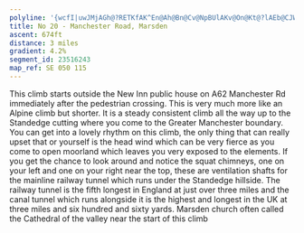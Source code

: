 ```yaml
---
polyline: '{wcfI|uwJMjAGh@?RETKfAK^En@Ah@Bn@Cv@NpBUlAKv@On@Kt@?lAEb@CJWXQfAMzBMd@OzAEpG?nCA\QfBa@|AQ`@e@xA{@fBI`@Oj@cAfCi@pCM~@o@zCo@zEOlBa@rD_@`JMrG@zGLlD@~HI|BWrDQrF?`BLnAVnAf@hAHLh@h@f@ZXLRFlAR`A?p@C|@MxAK~@DdE~@dAXrBTl@B|@ChAGnFQnBCpCOzAApAEtABhC\`C^~FnArDj@p@FfAVbBj@rAr@dAt@dAfAb@j@l@z@r@lAdAbCj@zAtAdD`C`GvEbLdEhKjApDb@bB~A|G'
title: No 20 - Manchester Road, Marsden 
ascent: 674ft
distance: 3 miles
gradient: 4.2%
segment_id: 23516243
map_ref: SE 050 115
---
```


This climb starts outside the New Inn public house on A62 Manchester Rd immediately after
the pedestrian crossing. This is very much more like an Alpine climb but shorter. It is a
steady consistent climb all the way up to the Standedge cutting where you come to the
Greater Manchester boundary. You can get into a lovely rhythm on this climb, the only thing
that can really upset that or yourself is the head wind which can be very fierce as you come
to open moorland which leaves you very exposed to the elements. If you get the chance to
look around and notice the squat chimneys, one on your left and one on your right near the
top, these are ventilation shafts for the mainline railway tunnel which runs under the
Standedge hillside. The railway tunnel is the fifth longest in England at just over three miles
and the canal tunnel which runs alongside it is the highest and longest in the UK at three
miles and six hundred and sixty yards.
Marsden church often called the Cathedral of the valley near the start of this climb

